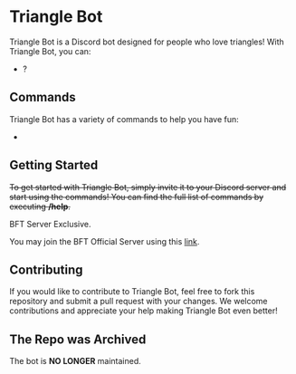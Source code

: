 # Triangle Bot

Triangle Bot is a Discord bot designed for people who love triangles! With Triangle Bot, you can:

- ?

## Commands

Triangle Bot has a variety of commands to help you have fun:

- 

## Getting Started

~~To get started with Triangle Bot, simply invite it to your Discord server and start using the commands! You can find the full list of commands by executing **/help**.~~

BFT Server Exclusive.

You may join the BFT Official Server using this [link](https://zombo.com).

## Contributing

If you would like to contribute to Triangle Bot, feel free to fork this repository and submit a pull request with your changes. We welcome contributions and appreciate your help making Triangle Bot even better!

## The Repo was Archived

The bot is **NO LONGER** maintained.
